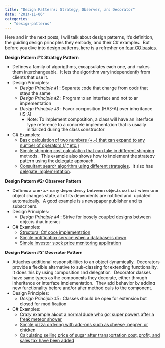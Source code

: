 ```yaml
---
title: "Design Patterns: Strategy, Observer, and Decorator"
date: "2013-11-06"
categories: 
  - "design-patterns"
---
```


Here and in the next posts, I will talk about design patterns, it’s definition, the guiding design principles they embody, and their C# examples.  But before you dive into design patterns, here is a refresher on [four OO basics](https://rodansotto.github.io/tech-blog/2013/11/05/design-patterns-the-four-oo-basics.html).


**Design Pattern #1: Strategy Pattern**
- Defines a family of algorigthms, encapsulates each one, and makes them interchangeable.  It lets the algorithm vary independently from clients that use it.
- Design Principles:
    - _Design Principle #1_ : Separate code that change from code that stays the same
    - _Design Principle #2_ : Program to an interface and not to an implementation
    - _Design Principle #3_ : Favor composition (HAS-A) over inheritance (IS-A)
        - Note: To implement composition, a class will have an interface type reference to a concrete implementation that is usually initialized during the class constructor
- C# Examples:
    - [Basic calculation of two numbers (+,-) that can expand to any number of operators (/,*,etc.)](http://newguid.net/vs2008-vs2010/2010/design-patternsc-basic-example-strategy-pattern/)
    - [Simple shipping cost calculation that can take in different shipping methods](http://dotnetcodr.com/2013/04/29/design-patterns-and-practices-in-net-the-strategy-pattern/).  This example also shows how to implement the strategy pattern using the [delegate](http://msdn.microsoft.com/en-us/library/900fyy8e(v=vs.110).aspx) approach.
    - [Consultant search algorithm using different strategies](http://blog.lowendahl.net/design-patterns/strategy-pattern/).  It also has [delegate implementation](http://blog.lowendahl.net/design-patterns/strategy-patterns-using-delegates/).


**Design Pattern #2: Observer Pattern**
- Defines a one-to-many dependency between objects so that  when one object changes state, all of its dependents are notified and  updated automatically.  A good example is a newspaper publisher and its  subscribers.
- Design Principles:
    - _Design Principle #4_ : Strive for loosely coupled designs between objects that interact
- C# Examples:
    - [Structural C# code implementation](http://sourcemaking.com/design_patterns/observer/c-sharp-dot-net)
    - [Simple notification service when a database is down](http://dotnetanalysis.blogspot.ca/2012/07/introduction-to-observer-pattern-in-c.html)
    - [Simple investor stock price monitoring application](http://www.dotnetexamples.com/2013/08/observer-design-pattern.html)


**Design Pattern #3: Decorator Pattern**
- Attaches additional responsibilities to an object dynamically.  Decorators provide a flexible alternative to sub-classing for extending functionality.  It does this by using composition and delegation.  Decorator classes have same types as the components they decorate, either through inheritance or interface implementation.  They add behavior by adding new functionality before and/or after method calls to the component.
- Design Principles:
    - _Design Principle #5_ : Classes should be open for extension but closed for modification
- C# Examples:
    - [Crazy example about a normal dude who got super powers after a freak meteor shower](http://www.c-sharpcorner.com/UploadFile/rmcochran/csharp_wrapper302122006080905AM/csharp_wrapper3.aspx)
    - [Simple pizza ordering with add-ons such as cheese, pepper, or chicken](http://www.c-sharpcorner.com/Blogs/12993/decorator-design-pattern-in-C-Sharp.aspx)
    - [Calculating selling price of sugar after transportation cost, profit, and sales tax have been added](http://www.csharpque.com/2013/05/DecoratorPattern.html)
